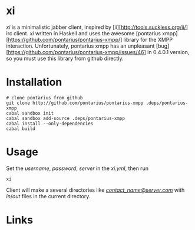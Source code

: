 xi
==

*xi* is a minimalistic jabber client, inspired by [ii][http://tools.suckless.org/ii/] irc client. *xi* written in Haskell and uses the awesome [pontarius xmpp][https://github.com/pontarius/pontarius-xmpp/] library for the XMPP interaction.
Unfortunately, pontarius xmpp has an unpleasant [bug][https://github.com/pontarius/pontarius-xmpp/issues/46] in 0.4.0.1 version, so you must use this library from github directly.

Installation
============

```
# clone pontarius from github
git clone http://github.com/pontarius/pontarius-xmpp .deps/pontarius-xmpp
cabal sandbox init
cabal sandbox add-source .deps/pontarius-xmpp
cabal install --only-dependencies
cabal build
```

Usage
=====

Set the *username*, *password*, *server* in the *xi.yml*, then run
```
xi
```

Client will make a several directories like *contact_name@server.com* with *in*/*out* files in the current directory.

Links
====

